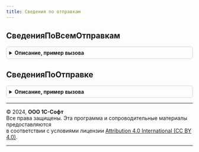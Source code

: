 ```yaml
---
title: Сведения по отправкам
---
```



## СведенияПоВсемОтправкам
<details style="margin: 1em 0; padding: 0.5em; border: 1px solid #ccc; border-radius: 6px;">

<summary style="font-weight: bold; cursor: pointer;">Описание, пример вызова</summary>

```bsl

// Заказчик функции - БП 3.0
// Возвращает сведения по всем отправкам отчета или уведомления,
// отсортированные по убыванию даты отправки.
// Сведения по прочим объектам не возвращает.
//
// Параметры:
//  Ссылка	 - ДокументСсылка, СправочникСсылка - отправляемый отчет или уведомление.
//
// Возвращаемое значение:
//  Массив структур - сведения по отправкам.
// 		Набор данных в структуре - см в функции ШаблонОбщихСведенийОтправке.
//
Функция СведенияПоВсемОтправкам(Ссылка) Экспорт
```

Пример вызова
```bsl
Результат = СведенияПоОтправкам.СведенияПоВсемОтправкам(Ссылка) 
```
</details>

## СведенияПоОтправке
<details style="margin: 1em 0; padding: 0.5em; border: 1px solid #ccc; border-radius: 6px;">

<summary style="font-weight: bold; cursor: pointer;">Описание, пример вызова</summary>

```bsl

// Заказчик функции - БП 3.0
// Возвращает подробные сведения по идентификатору отправки и ссылке.
// Только для отчетов и уведомлений.
// Сведения по прочим объектам не возвращает.
//
// Параметры:
//  Ссылка					 - ДокументСсылка, СправочникСсылка - отправляемый отчет или уведомление.
//  ИдентификаторОтправки	 - Идентификатор цикла обмена, если есть цикл обмена,
// 			или ИдентификаторОтправкиНаСервере соответствующей отправки, если нет цикла обмена
//			или Транспортное сообщение.
//  ДополнительныеПараметры	 - Структура - Структура с полями из ШаблонОбщихСведенийОтправке()
//
// Возвращаемое значение:
//  Структура - описание см в ШаблонПодробныхСведенийПоОтправкам.
//		Если заполнен параметр ДополнительныеПараметры, то структура так же дополняется
//		значениями, указанными в дополнительных параметрах.
//
Функция СведенияПоОтправке( Экспорт
```

Пример вызова
```bsl
Результат = СведенияПоОтправкам.СведенияПоОтправке();
```
</details>

---

© 2024, **ООО 1С-Софт**  
Все права защищены. Эта программа и сопроводительные материалы предоставляются  
в соответствии с условиями лицензии [Attribution 4.0 International (CC BY 4.0)](https://creativecommons.org/licenses/by/4.0/legalcode).

---
